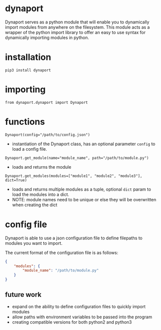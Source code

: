 # dynaport

Dynaport serves as a python module that will enable you to dynamically import modules from anywhere on the filesystem. This module acts as a wrapper of the python import library to offer an easy to use syntax for dynamically importing modules in python.

# installation

`pip3 install dynaport`

# importing

`from dynaport.dynaport import Dynaport`

# functions

`Dynaport(config="/path/to/config.json")`

- instantiation of the Dynaport class, has an optional parameter `config` to load a config file.

`Dynaport.get_module(name="module_name", path="/path/to/module.py")`

- loads and returns the module

`Dynaport.get_modules(modules=["module1", "module2", "module3"], dict=True)`

- loads and returns multiple modules as a tuple, optional `dict` param to load the modules into a dict.
- NOTE: module names need to be unique or else they will be overwritten when creating the dict

# config file

Dynaport is able to use a json configuration file to define filepaths to modules you want to import.

The current format of the configuration file is as follows:

```json
{
    "modules": {
        "module_name": "/path/to/module.py"
    }
}
```

## future work

- expand on the ability to define configuration files to quickly import modules
- allow paths with environment variables to be passed into the program
- creating compatible versions for both python2 and python3
